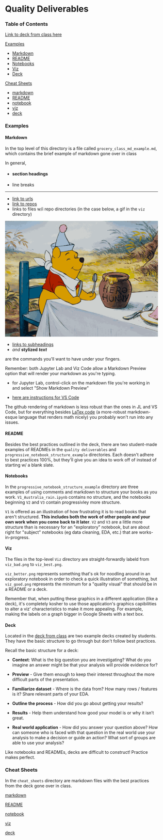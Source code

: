 # Quality Deliverables

### Table of Contents
[Link to deck from class here](https://docs.google.com/presentation/d/1MmJv-p2maB020MexdfuxM7JLsxSQamKjA1G_P_B-QqY/edit?usp=sharing)

[Examples](#Examples)

- [Markdown](#Markdown)
- [README](#README)
- [Notebooks](#Notebooks)
- [Viz](#Viz)
- [Deck](#Deck)

[Cheat Sheets](#Cheat-Sheets)
- [markdown](cheat_sheets/markdown_cheat_sheet.md)
- [README](cheat_sheets/readme_cheat_sheet.md)
- [notebook](cheat_sheets/notebook_cheat_sheet.md)
- [viz](cheat_sheets/viz_cheat_sheet.md)
- [deck](cheat_sheets/deck_cheat_sheet.md)

### Examples

#### Markdown
In the top level of this directory is a file called `grocery_class_md_example.md`, which contains the brief example of markdown gone over in class

In general,  
- #### section headings
- line breaks 
---
- [link to urls](https://giphy.com/gifs/dance-brad-pitt-workout-Y7O3LHmhllEk)
- [link to repos](https://github.com/learn-co-students/dsc-chi-quality-deliverables/tree/master/viz)
- links to files w/i repo directories (in the case below, a gif in the `viz` directory)

![link to viz](viz/markdown_link_example.gif)
- [links to subheadings](#README)
- *and* **stylized** ***text***

are the commands you'll want to have under your fingers.

Remember: both Jupyter Lab and Viz Code allow a Markdown Preview option that will render your markdown as you're typing. 

- for Jupyter Lab, control-click on the markdown file you're working in and select "Show Markdown Preview"

- [here are instructions for VS Code](https://code.visualstudio.com/docs/languages/markdown)


The github rendering of markdown is less robust than the ones in JL and VS Code, but for everything besides [LaTex code](https://gist.github.com/LKS90/252ac41bd4a173be35b0) (a more-robust markdown-esque language that renders math nicely) you probably won't run into any issues.

#### README
Besides the best practices outlined in the deck, there are two student-made examples of READMEs in the `quality deliverables` and `progressive_notebook_structure_example` directories.  Each doesn't adhere to best practices 100%, but they'll give you an idea to work off of instead of starting w/ a blank slate.

#### Notebooks
In the `progressive_notebook_structure_example` directory are three examples of using comments and markdown to structure your books as you work. `V1_Australia_rain.ipynb` contains no structure, and the notebooks beginning `V2` and `V3` contain progressivley more structure. 

`V1` is offered as an illustration of how frustrating it is to read books that aren't structured.  **This includes both the work of other people and your own work when you come back to it later**.  `V2` and `V3` are a little more structure than is necessary for an "exploratory" notebook, but are about right for "subject" notebooks (eg data cleaning, EDA, etc.) that are works-in-progress.

#### Viz
The files in the top-level `Viz` directory are straight-forwardly labeld from `viz_bad.png` to `viz_best.png`.  

`viz_better.png` represents something that's ok for noodling around in an exploratory notebook in order to check a quick illustration of something, but `viz_good.png` represents the minimum for a "quality visual" that should be in a README or a deck.

Remember that, when putting these graphics in a different application (like a deck), it's completely kosher to use those application's graphics capibilities to alter a viz' characteristics to make it more appealing.  For example, making the labels on a graph bigger in Google Sheets with a text box.

#### Deck

Located in the [deck from class](https://docs.google.com/presentation/d/1MmJv-p2maB020MexdfuxM7JLsxSQamKjA1G_P_B-QqY/edit?usp=sharing) are two example decks created by students.  They have the basic structure to go through but don't follow best practices.

Recall the basic structure for a deck:

- **Context**: What is the big question you are investigating? What do you imagine an answer might be that your analysis will provide evidence for?

- **Preview** - Give them enough to keep their interest throughout the more difficult parts of the presentation.

- **Familiarize dataset** - Where is the data from?  How many rows / features is it?  Share relevant parts of your EDA.

- **Outline the process** - How did you go about getting your results?

- **Results** - Help them understand how good your model is or why it isn’t great.

- **Real world application** - How did you answer your question above?  How can someone who is faced with that question in the real world use your analysis to make a decision or guide an action?  What sort of groups are able to use your analysis? 

Like notebooks and READMEs, decks are difficult to construct!  Practice makes perfect.


### Cheat Sheets

In the `cheat_sheets` directory are markdown files with the best practices from the deck gone over in  class.

[markdown](cheat_sheets/markdown_cheat_sheet.md)

[README](cheat_sheets/readme_cheat_sheet.md)

[notebook](cheat_sheets/notebook_cheat_sheet.md)

[viz](cheat_sheets/viz_cheat_sheet.md)

[deck](cheat_sheets/deck_cheat_sheet.md)
